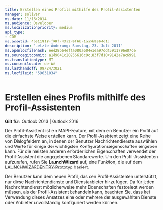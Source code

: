 ```yaml
---
title: Erstellen eines Profils mithilfe des Profil-Assistenten
manager: soliver
ms.date: 11/16/2014
ms.audience: Developer
ms.localizationpriority: medium
api_type:
- COM
ms.assetid: 4b611818-f99f-43a2-9f6b-1aa5b9564d1d
description: 'Letzte Änderung: Samstag, 23. Juli 2011'
ms.openlocfilehash: eed28b64effa080a604e1ea97ddf5911796e07ce
ms.sourcegitcommit: a1d9041c20256616c9c183f7d1049142a7ac6991
ms.translationtype: MT
ms.contentlocale: de-DE
ms.lasthandoff: 09/24/2021
ms.locfileid: "59631034"
---
```

# <a name="creating-a-profile-by-using-the-profile-wizard"></a>Erstellen eines Profils mithilfe des Profil-Assistenten

  
  
**Gilt für**: Outlook 2013 | Outlook 2016 
  
Der Profil-Assistent ist ein MAPI-Feature, mit dem ein Benutzer ein Profil auf die einfachste Weise erstellen kann. Der Profil-Assistent zeigt eine Reihe von Dialogfeldern an, in denen der Benutzer Nachrichtendienste auswählen und Werte für einige der wichtigsten Konfigurationseigenschaften eingeben kann. Für die meisten anderen erforderlichen Eigenschaften verwendet der Profil-Assistent die angegebenen Standardwerte. Um den Profil-Assistenten aufzurufen, rufen Sie **LaunchWizard** auf, eine Funktion, die auf dem [LAUNCHWIZARDENTRY-Prototyp](launchwizardentry.md) basiert. 
  
Der Benutzer kann dem neuen Profil, das den Profil-Assistenten unterstützt, nur diese Nachrichtendienste und Dienstanbieter hinzufügen. Da für jeden Nachrichtendienst möglicherweise mehr Eigenschaften festgelegt werden müssen, als der Profil-Assistent behandeln kann, beachten Sie, dass bei Verwendung dieses Ansatzes eine oder mehrere der ausgewählten Dienste oder Anbieter unvollständig konfiguriert werden können.
  


